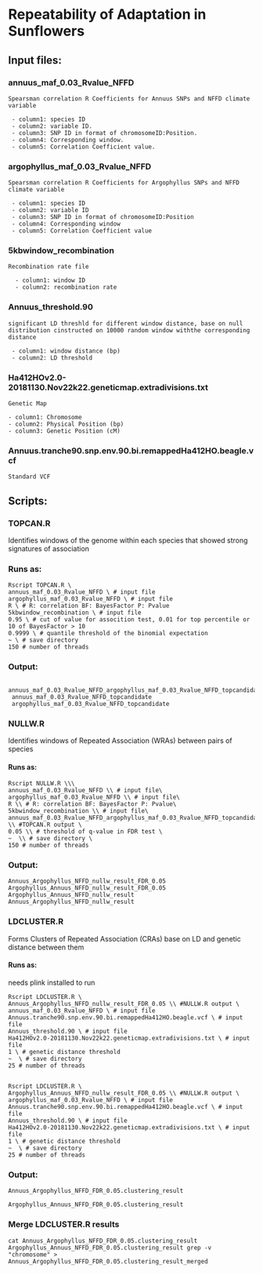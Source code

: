 # Repeatability of Adaptation in Sunflowers




## Input files:

### annuus_maf_0.03_Rvalue_NFFD
```
Spearsman correlation R Coefficients for Annuus SNPs and NFFD climate variable

 - column1: species ID 
 - column2: variable ID.
 - column3: SNP ID in format of chromosomeID:Position.
 - column4: Corresponding window.
 - column5: Correlation Coefficient value.
```

### argophyllus_maf_0.03_Rvalue_NFFD
```
Spearsman correlation R Coefficients for Argophyllus SNPs and NFFD climate variable

 - column1: species ID
 - column2: variable ID
 - column3: SNP ID in format of chromosomeID:Position
 - column4: Corresponding window
 - column5: Correlation Coefficient value
 ```

### 5kbwindow_recombination
```
Recombination rate file

  - column1: window ID
  - column2: recombination rate
```
### Annuus_threshold.90
```
significant LD threshld for different window distance, base on null distribution cinstructed on 10000 random window withthe corresponding distance

 - column1: window distance (bp)
 - column2: LD threshold
```

### Ha412HOv2.0-20181130.Nov22k22.geneticmap.extradivisions.txt
```
Genetic Map

- column1: Chromosome
- column2: Physical Position (bp)
- column3: Genetic Position (cM)
```
### Annuus.tranche90.snp.env.90.bi.remappedHa412HO.beagle.vcf
```
Standard VCF
```
## Scripts:

### TOPCAN.R

Identifies windows of the genome within each species that showed strong signatures of association

### Runs as:
 ```
 Rscript TOPCAN.R \
 annuus_maf_0.03_Rvalue_NFFD \ # input file
 argophyllus_maf_0.03_Rvalue_NFFD \ # input file
 R \ # R: correlation BF: BayesFactor P: Pvalue
 5kbwindow_recombination \ # input file
 0.95 \ # cut of value for assocition test, 0.01 for top percentile or 10 of BayesFactor > 10
 0.9999 \ # quantile threshold of the binomial expectation 
 ~ \ # save directory 
 150 # number of threads
```

### Output:
```
 annuus_maf_0.03_Rvalue_NFFD_argophyllus_maf_0.03_Rvalue_NFFD_topcandidate
 annuus_maf_0.03_Rvalue_NFFD_topcandidate
 argophyllus_maf_0.03_Rvalue_NFFD_topcandidate
```


### NULLW.R
Identifies windows of Repeated Association (WRAs) between pairs of species

#### Runs as:
```
Rscript NULLW.R \\\
annuus_maf_0.03_Rvalue_NFFD \\ # input file\
argophyllus_maf_0.03_Rvalue_NFFD \\ # input file\
R \\ # R: correlation BF: BayesFactor P: Pvalue\
5kbwindow_recombination \\ # input file\
annuus_maf_0.03_Rvalue_NFFD_argophyllus_maf_0.03_Rvalue_NFFD_topcandidate \\ #TOPCAN.R output \
0.05 \\ # threshold of q-value in FDR test \ 
~  \\ # save directory \
150 # number of threads
```

### Output:
```
Annuus_Argophyllus_NFFD_nullw_result_FDR_0.05
Argophyllus_Annuus_NFFD_nullw_result_FDR_0.05
Argophyllus_Annuus_NFFD_nullw_result
Annuus_Argophyllus_NFFD_nullw_result
```

### LDCLUSTER.R
Forms Clusters of Repeated Association (CRAs) base on LD and genetic distance between them

#### Runs as:
needs plink installed to run
```
Rscript LDCLUSTER.R \
Annuus_Argophyllus_NFFD_nullw_result_FDR_0.05 \\ #NULLW.R output \
annuus_maf_0.03_Rvalue_NFFD \ # input file
Annuus.tranche90.snp.env.90.bi.remappedHa412HO.beagle.vcf \ # input file
Annuus_threshold.90 \ # input file
Ha412HOv2.0-20181130.Nov22k22.geneticmap.extradivisions.txt \ # input file
1 \ # genetic distance threshold 
~  \ # save directory 
25 # number of threads


Rscript LDCLUSTER.R \
Argophyllus_Annuus_NFFD_nullw_result_FDR_0.05 \\ #NULLW.R output \
argophyllus_maf_0.03_Rvalue_NFFD \ # input file
Annuus.tranche90.snp.env.90.bi.remappedHa412HO.beagle.vcf \ # input file
Annuus_threshold.90 \ # input file
Ha412HOv2.0-20181130.Nov22k22.geneticmap.extradivisions.txt \ # input file
1 \ # genetic distance threshold 
~  \ # save directory 
25 # number of threads
```

### Output:
```
Annuus_Argophyllus_NFFD_FDR_0.05.clustering_result

Argophyllus_Annuus_NFFD_FDR_0.05.clustering_result
```

### Merge LDCLUSTER.R results

```
cat Annuus_Argophyllus_NFFD_FDR_0.05.clustering_result Argophyllus_Annuus_NFFD_FDR_0.05.clustering_result grep -v "chromosome" > Annuus_Argophyllus_NFFD_FDR_0.05.clustering_result_merged
```

